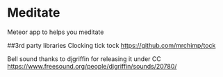 # Meditate
Meteor app to helps you meditate

##3rd party libraries
Clocking tick tock https://github.com/mrchimp/tock

Bell sound thanks to djgriffin for releasing it under CC
https://www.freesound.org/people/djgriffin/sounds/20780/
